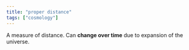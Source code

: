 ```yaml
---
title: "proper distance"
tags: ["cosmology"]
--- 
```


A measure of distance. Can **change over time** due to expansion of the universe.
